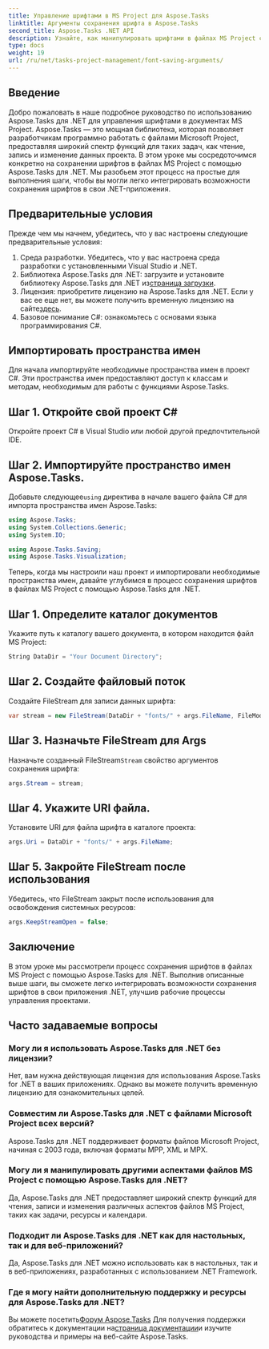 ```yaml
---
title: Управление шрифтами в MS Project для Aspose.Tasks
linktitle: Аргументы сохранения шрифта в Aspose.Tasks
second_title: Aspose.Tasks .NET API
description: Узнайте, как манипулировать шрифтами в файлах MS Project с помощью Aspose.Tasks для .NET. Пошаговое руководство для разработчиков.
type: docs
weight: 19
url: /ru/net/tasks-project-management/font-saving-arguments/
---
```

## Введение
Добро пожаловать в наше подробное руководство по использованию Aspose.Tasks для .NET для управления шрифтами в документах MS Project. Aspose.Tasks — это мощная библиотека, которая позволяет разработчикам программно работать с файлами Microsoft Project, предоставляя широкий спектр функций для таких задач, как чтение, запись и изменение данных проекта.
В этом уроке мы сосредоточимся конкретно на сохранении шрифтов в файлах MS Project с помощью Aspose.Tasks для .NET. Мы разобьем этот процесс на простые для выполнения шаги, чтобы вы могли легко интегрировать возможности сохранения шрифтов в свои .NET-приложения.
## Предварительные условия
Прежде чем мы начнем, убедитесь, что у вас настроены следующие предварительные условия:
1. Среда разработки. Убедитесь, что у вас настроена среда разработки с установленными Visual Studio и .NET.
2.  Библиотека Aspose.Tasks для .NET: загрузите и установите библиотеку Aspose.Tasks для .NET из[страница загрузки](https://releases.aspose.com/tasks/net/).
3.  Лицензия: приобретите лицензию на Aspose.Tasks для .NET. Если у вас ее еще нет, вы можете получить временную лицензию на сайте[здесь](https://purchase.aspose.com/temporary-license/).
4. Базовое понимание C#: ознакомьтесь с основами языка программирования C#.

## Импортировать пространства имен
Для начала импортируйте необходимые пространства имен в проект C#. Эти пространства имен предоставляют доступ к классам и методам, необходимым для работы с функциями Aspose.Tasks.
## Шаг 1. Откройте свой проект C#
Откройте проект C# в Visual Studio или любой другой предпочтительной IDE.
## Шаг 2. Импортируйте пространство имен Aspose.Tasks.
 Добавьте следующее`using` директива в начале вашего файла C# для импорта пространства имен Aspose.Tasks:
```csharp
using Aspose.Tasks;
using System.Collections.Generic;
using System.IO;

using Aspose.Tasks.Saving;
using Aspose.Tasks.Visualization;
```

Теперь, когда мы настроили наш проект и импортировали необходимые пространства имен, давайте углубимся в процесс сохранения шрифтов в файлах MS Project с помощью Aspose.Tasks для .NET.
## Шаг 1. Определите каталог документов
Укажите путь к каталогу вашего документа, в котором находится файл MS Project:
```csharp
String DataDir = "Your Document Directory";
```
## Шаг 2. Создайте файловый поток
Создайте FileStream для записи данных шрифта:
```csharp
var stream = new FileStream(DataDir + "fonts/" + args.FileName, FileMode.Create);
```
## Шаг 3. Назначьте FileStream для Args
 Назначьте созданный FileStream`Stream` свойство аргументов сохранения шрифта:
```csharp
args.Stream = stream;
```
## Шаг 4. Укажите URI файла.
Установите URI для файла шрифта в каталоге проекта:
```csharp
args.Uri = DataDir + "fonts/" + args.FileName;
```
## Шаг 5. Закройте FileStream после использования
Убедитесь, что FileStream закрыт после использования для освобождения системных ресурсов:
```csharp
args.KeepStreamOpen = false;
```

## Заключение
В этом уроке мы рассмотрели процесс сохранения шрифтов в файлах MS Project с помощью Aspose.Tasks для .NET. Выполнив описанные выше шаги, вы сможете легко интегрировать возможности сохранения шрифтов в свои приложения .NET, улучшив рабочие процессы управления проектами.
## Часто задаваемые вопросы
### Могу ли я использовать Aspose.Tasks для .NET без лицензии?
Нет, вам нужна действующая лицензия для использования Aspose.Tasks for .NET в ваших приложениях. Однако вы можете получить временную лицензию для ознакомительных целей.
### Совместим ли Aspose.Tasks для .NET с файлами Microsoft Project всех версий?
Aspose.Tasks для .NET поддерживает форматы файлов Microsoft Project, начиная с 2003 года, включая форматы MPP, XML и MPX.
### Могу ли я манипулировать другими аспектами файлов MS Project с помощью Aspose.Tasks для .NET?
Да, Aspose.Tasks для .NET предоставляет широкий спектр функций для чтения, записи и изменения различных аспектов файлов MS Project, таких как задачи, ресурсы и календари.
### Подходит ли Aspose.Tasks для .NET как для настольных, так и для веб-приложений?
Да, Aspose.Tasks для .NET можно использовать как в настольных, так и в веб-приложениях, разработанных с использованием .NET Framework.
### Где я могу найти дополнительную поддержку и ресурсы для Aspose.Tasks для .NET?
 Вы можете посетить[Форум Aspose.Tasks](https://forum.aspose.com/c/tasks/15) Для получения поддержки обратитесь к документации на[страница документации](https://reference.aspose.com/tasks/net/)и изучите руководства и примеры на веб-сайте Aspose.Tasks.